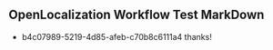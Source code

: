 ## OpenLocalization Workflow Test MarkDown
* b4c07989-5219-4d85-afeb-c70b8c6111a4 
thanks!<!--HONumber=Mar16_HO2-->
